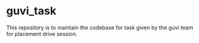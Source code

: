 # guvi_task
This repository is to maintain the codebase for task given by the guvi team for placement drive session.
